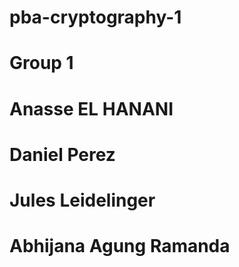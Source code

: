 # pba-cryptography-1

# Group 1

# Anasse EL HANANI
# Daniel Perez
# Jules Leidelinger
# Abhijana Agung Ramanda
